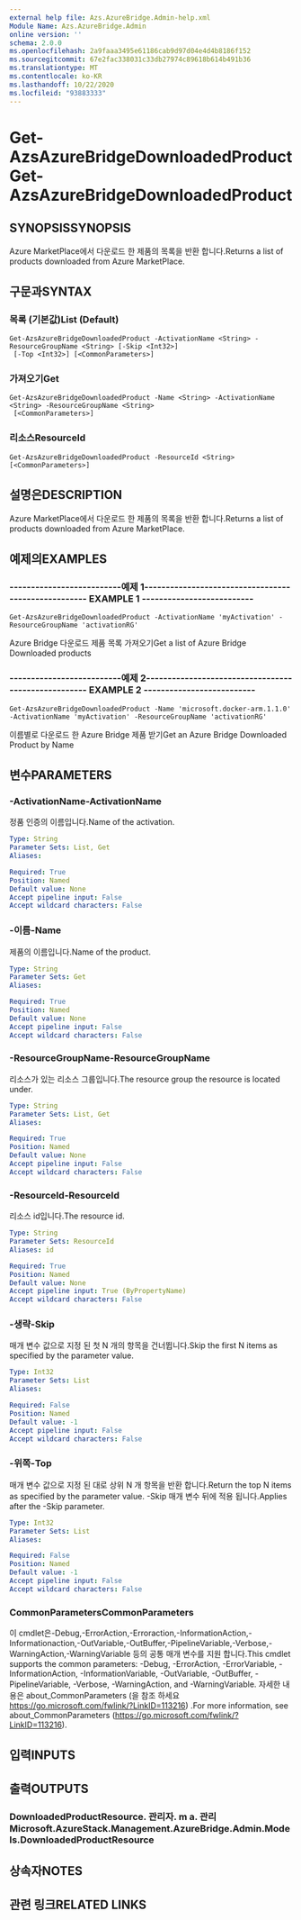 ```yaml
---
external help file: Azs.AzureBridge.Admin-help.xml
Module Name: Azs.AzureBridge.Admin
online version: ''
schema: 2.0.0
ms.openlocfilehash: 2a9faaa3495e61186cab9d97d04e4d4b8186f152
ms.sourcegitcommit: 67e2fac338031c33db27974c89618b614b491b36
ms.translationtype: MT
ms.contentlocale: ko-KR
ms.lasthandoff: 10/22/2020
ms.locfileid: "93883333"
---
```

# <span data-ttu-id="3937a-101">Get-AzsAzureBridgeDownloadedProduct</span><span class="sxs-lookup"><span data-stu-id="3937a-101">Get-AzsAzureBridgeDownloadedProduct</span></span>

## <span data-ttu-id="3937a-102">SYNOPSIS</span><span class="sxs-lookup"><span data-stu-id="3937a-102">SYNOPSIS</span></span>
<span data-ttu-id="3937a-103">Azure MarketPlace에서 다운로드 한 제품의 목록을 반환 합니다.</span><span class="sxs-lookup"><span data-stu-id="3937a-103">Returns a list of products downloaded from Azure MarketPlace.</span></span>

## <span data-ttu-id="3937a-104">구문과</span><span class="sxs-lookup"><span data-stu-id="3937a-104">SYNTAX</span></span>

### <span data-ttu-id="3937a-105">목록 (기본값)</span><span class="sxs-lookup"><span data-stu-id="3937a-105">List (Default)</span></span>
```
Get-AzsAzureBridgeDownloadedProduct -ActivationName <String> -ResourceGroupName <String> [-Skip <Int32>]
 [-Top <Int32>] [<CommonParameters>]
```

### <span data-ttu-id="3937a-106">가져오기</span><span class="sxs-lookup"><span data-stu-id="3937a-106">Get</span></span>
```
Get-AzsAzureBridgeDownloadedProduct -Name <String> -ActivationName <String> -ResourceGroupName <String>
 [<CommonParameters>]
```

### <span data-ttu-id="3937a-107">리소스</span><span class="sxs-lookup"><span data-stu-id="3937a-107">ResourceId</span></span>
```
Get-AzsAzureBridgeDownloadedProduct -ResourceId <String> [<CommonParameters>]
```

## <span data-ttu-id="3937a-108">설명은</span><span class="sxs-lookup"><span data-stu-id="3937a-108">DESCRIPTION</span></span>
<span data-ttu-id="3937a-109">Azure MarketPlace에서 다운로드 한 제품의 목록을 반환 합니다.</span><span class="sxs-lookup"><span data-stu-id="3937a-109">Returns a list of products downloaded from Azure MarketPlace.</span></span>

## <span data-ttu-id="3937a-110">예제의</span><span class="sxs-lookup"><span data-stu-id="3937a-110">EXAMPLES</span></span>

### <span data-ttu-id="3937a-111">--------------------------예제 1--------------------------</span><span class="sxs-lookup"><span data-stu-id="3937a-111">-------------------------- EXAMPLE 1 --------------------------</span></span>
```
Get-AzsAzureBridgeDownloadedProduct -ActivationName 'myActivation' -ResourceGroupName 'activationRG'
```

<span data-ttu-id="3937a-112">Azure Bridge 다운로드 제품 목록 가져오기</span><span class="sxs-lookup"><span data-stu-id="3937a-112">Get a list of Azure Bridge Downloaded products</span></span>

### <span data-ttu-id="3937a-113">--------------------------예제 2--------------------------</span><span class="sxs-lookup"><span data-stu-id="3937a-113">-------------------------- EXAMPLE 2 --------------------------</span></span>
```
Get-AzsAzureBridgeDownloadedProduct -Name 'microsoft.docker-arm.1.1.0' -ActivationName 'myActivation' -ResourceGroupName 'activationRG'
```

<span data-ttu-id="3937a-114">이름별로 다운로드 한 Azure Bridge 제품 받기</span><span class="sxs-lookup"><span data-stu-id="3937a-114">Get an Azure Bridge Downloaded Product by Name</span></span>

## <span data-ttu-id="3937a-115">변수</span><span class="sxs-lookup"><span data-stu-id="3937a-115">PARAMETERS</span></span>

### <span data-ttu-id="3937a-116">-ActivationName</span><span class="sxs-lookup"><span data-stu-id="3937a-116">-ActivationName</span></span>
<span data-ttu-id="3937a-117">정품 인증의 이름입니다.</span><span class="sxs-lookup"><span data-stu-id="3937a-117">Name of the activation.</span></span>

```yaml
Type: String
Parameter Sets: List, Get
Aliases: 

Required: True
Position: Named
Default value: None
Accept pipeline input: False
Accept wildcard characters: False
```

### <span data-ttu-id="3937a-118">-이름</span><span class="sxs-lookup"><span data-stu-id="3937a-118">-Name</span></span>
<span data-ttu-id="3937a-119">제품의 이름입니다.</span><span class="sxs-lookup"><span data-stu-id="3937a-119">Name of the product.</span></span>

```yaml
Type: String
Parameter Sets: Get
Aliases: 

Required: True
Position: Named
Default value: None
Accept pipeline input: False
Accept wildcard characters: False
```

### <span data-ttu-id="3937a-120">-ResourceGroupName</span><span class="sxs-lookup"><span data-stu-id="3937a-120">-ResourceGroupName</span></span>
<span data-ttu-id="3937a-121">리소스가 있는 리소스 그룹입니다.</span><span class="sxs-lookup"><span data-stu-id="3937a-121">The resource group the resource is located under.</span></span>

```yaml
Type: String
Parameter Sets: List, Get
Aliases: 

Required: True
Position: Named
Default value: None
Accept pipeline input: False
Accept wildcard characters: False
```

### <span data-ttu-id="3937a-122">-ResourceId</span><span class="sxs-lookup"><span data-stu-id="3937a-122">-ResourceId</span></span>
<span data-ttu-id="3937a-123">리소스 id입니다.</span><span class="sxs-lookup"><span data-stu-id="3937a-123">The resource id.</span></span>

```yaml
Type: String
Parameter Sets: ResourceId
Aliases: id

Required: True
Position: Named
Default value: None
Accept pipeline input: True (ByPropertyName)
Accept wildcard characters: False
```

### <span data-ttu-id="3937a-124">-생략</span><span class="sxs-lookup"><span data-stu-id="3937a-124">-Skip</span></span>
<span data-ttu-id="3937a-125">매개 변수 값으로 지정 된 첫 N 개의 항목을 건너뜁니다.</span><span class="sxs-lookup"><span data-stu-id="3937a-125">Skip the first N items as specified by the parameter value.</span></span>

```yaml
Type: Int32
Parameter Sets: List
Aliases: 

Required: False
Position: Named
Default value: -1
Accept pipeline input: False
Accept wildcard characters: False
```

### <span data-ttu-id="3937a-126">-위쪽</span><span class="sxs-lookup"><span data-stu-id="3937a-126">-Top</span></span>
<span data-ttu-id="3937a-127">매개 변수 값으로 지정 된 대로 상위 N 개 항목을 반환 합니다.</span><span class="sxs-lookup"><span data-stu-id="3937a-127">Return the top N items as specified by the parameter value.</span></span>
<span data-ttu-id="3937a-128">-Skip 매개 변수 뒤에 적용 됩니다.</span><span class="sxs-lookup"><span data-stu-id="3937a-128">Applies after the -Skip parameter.</span></span>

```yaml
Type: Int32
Parameter Sets: List
Aliases: 

Required: False
Position: Named
Default value: -1
Accept pipeline input: False
Accept wildcard characters: False
```

### <span data-ttu-id="3937a-129">CommonParameters</span><span class="sxs-lookup"><span data-stu-id="3937a-129">CommonParameters</span></span>
<span data-ttu-id="3937a-130">이 cmdlet은-Debug,-ErrorAction,-Erroraction,-InformationAction,-Informationaction,-OutVariable,-OutBuffer,-PipelineVariable,-Verbose,-WarningAction,-WarningVariable 등의 공통 매개 변수를 지원 합니다.</span><span class="sxs-lookup"><span data-stu-id="3937a-130">This cmdlet supports the common parameters: -Debug, -ErrorAction, -ErrorVariable, -InformationAction, -InformationVariable, -OutVariable, -OutBuffer, -PipelineVariable, -Verbose, -WarningAction, and -WarningVariable.</span></span> <span data-ttu-id="3937a-131">자세한 내용은 about_CommonParameters (을 참조 하세요 https://go.microsoft.com/fwlink/?LinkID=113216) .</span><span class="sxs-lookup"><span data-stu-id="3937a-131">For more information, see about_CommonParameters (https://go.microsoft.com/fwlink/?LinkID=113216).</span></span>

## <span data-ttu-id="3937a-132">입력</span><span class="sxs-lookup"><span data-stu-id="3937a-132">INPUTS</span></span>

## <span data-ttu-id="3937a-133">출력</span><span class="sxs-lookup"><span data-stu-id="3937a-133">OUTPUTS</span></span>

### <span data-ttu-id="3937a-134">DownloadedProductResource. 관리자. m a. 관리</span><span class="sxs-lookup"><span data-stu-id="3937a-134">Microsoft.AzureStack.Management.AzureBridge.Admin.Models.DownloadedProductResource</span></span>

## <span data-ttu-id="3937a-135">상속자</span><span class="sxs-lookup"><span data-stu-id="3937a-135">NOTES</span></span>

## <span data-ttu-id="3937a-136">관련 링크</span><span class="sxs-lookup"><span data-stu-id="3937a-136">RELATED LINKS</span></span>

